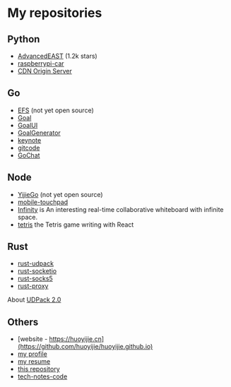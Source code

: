 # My repositories

## Python
- [AdvancedEAST](https://github.com/huoyijie/AdvancedEAST) (1.2k stars)
- [raspberrypi-car](https://github.com/huoyijie/raspberrypi-car) 
- [CDN Origin Server](https://github.com/huoyijie/originsrv)

## Go
- [EFS](https://huoyijie.cn/efs/) (not yet open source)
- [Goal](https://github.com/huoyijie/Goal)
- [GoalUI](https://github.com/huoyijie/GoalUI)
- [GoalGenerator](https://github.com/huoyijie/GoalGenerator)
- [keynote](https://github.com/huoyijie/keynote)
- [gitcode](https://github.com/huoyijie/gitcode)
- [GoChat](https://github.com/huoyijie/GoChat)

## Node
- [YijieGo](https://huoyijie.cn/article/98e27e7051ba11ecb154451bde618cf8/) (not yet open source)
- [mobile-touchpad](https://github.com/huoyijie/mobile-touchpad)
- [Infinity](https://github.com/huoyijie/infinity) is An interesting real-time collaborative whiteboard with infinite space.
- [tetris](https://github.com/huoyijie/tetris) the Tetris game writing with React

## Rust
- [rust-udpack](https://github.com/huoyijie/rust-udpack) 
- [rust-socketio](https://github.com/huoyijie/rust-socketio)
- [rust-socks5](https://github.com/huoyijie/rust-socks5)
- [rust-proxy](https://github.com/huoyijie/rust-proxy)

About [UDPack 2.0](https://huoyijie.cn/article/399d47e0717311ed8812b9a35e7c2efa/)

## Others
- [website - https://huoyijie.cn](https://github.com/huoyijie/huoyijie.github.io)
- [my profile](https://github.com/huoyijie/huoyijie)
- [my resume](https://github.com/huoyijie/resume)
- [this repository](https://github.com/huoyijie/awesome)
- [tech-notes-code](https://github.com/huoyijie/tech-notes-code)
